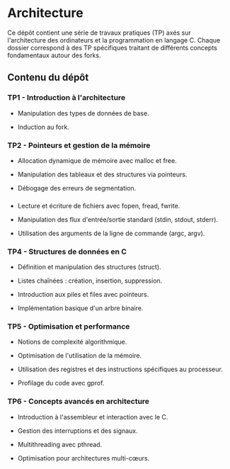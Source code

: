 # Architecture

Ce dépôt contient une série de travaux pratiques (TP) axés sur l'architecture des ordinateurs et la programmation en langage C. Chaque dossier correspond à des TP spécifiques traitant de différents concepts fondamentaux autour des forks.

## Contenu du dépôt

### TP1 - Introduction à l'architecture 

- Manipulation des types de données de base.
  
- Induction au fork.

### TP2 - Pointeurs et gestion de la mémoire

- Allocation dynamique de mémoire avec malloc et free.
  
- Manipulation des tableaux et des structures via pointeurs.
  
- Débogage des erreurs de segmentation.

### 

- Lecture et écriture de fichiers avec fopen, fread, fwrite.

- Manipulation des flux d'entrée/sortie standard (stdin, stdout, stderr).

- Utilisation des arguments de la ligne de commande (argc, argv).

### TP4 - Structures de données en C

- Définition et manipulation des structures (struct).

- Listes chaînées : création, insertion, suppression.

- Introduction aux piles et files avec pointeurs.

- Implémentation basique d'un arbre binaire.

### TP5 - Optimisation et performance

- Notions de complexité algorithmique.

- Optimisation de l'utilisation de la mémoire.

- Utilisation des registres et des instructions spécifiques au processeur.

- Profilage du code avec gprof.

### TP6 - Concepts avancés en architecture

- Introduction à l'assembleur et interaction avec le C.

- Gestion des interruptions et des signaux.

- Multithreading avec pthread.

- Optimisation pour architectures multi-cœurs.






